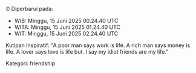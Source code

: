 ⏰ Diperbarui pada:
- WIB: Minggu, 15 Juni 2025 00.24.40 UTC
- WITA: Minggu, 15 Juni 2025 01.24.40 UTC
- WIT: Minggu, 15 Juni 2025 02.24.40 UTC

Kutipan Inspiratif:
"A poor man says work is life. A rich man says money is life. A lover says love is life but. I say my idiot friends are my life."


Kategori: friendship


